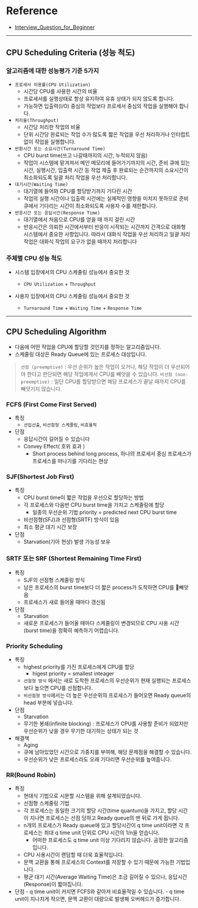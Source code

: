 # Reference

- [ Interview_Question_for_Beginner](https://github.com/JaeYeopHan/Interview_Question_for_Beginner/tree/master/OS#스케줄러)

---

## CPU Scheduling Criteria (성능 척도)

### 알고리즘에 대한 성능평가 기준 5가지

- `프로세서 이용률(CPU Utilization)`
	- 시간당 CPU를 사용한 시간의 비율
	- 프로세서를 실행상태로 항상 유지하여 유휴 상태가 되지 않도록 합니다.
	- 가능하면 입출력(I/O) 중심의 작업보다 프로세서 중심의 작업을 실행해야 합니다.
- `처리율(Throughput)`
	- 시간당 처리한 작업의 비율
	- 단위 시간당 완료되는 작업 수가 많도록 짧은 작업을 우선 처리하거나 인터럽트 없이 작업을 실행합니다.
- `반환시간 또는 소요시간(Turnaround Time)`
	- CPU burst time(쓰고 나갈때까지의 시간, 누적되지 않음)
	- 작업이 시스템에 맡겨져서 메인 메모리에 들어가기까지의 시간, 준비 큐에 있는 시간, 실행시간, 입출력 시간 등 작업 제출 후 완료되는 순간까지의 소요시간이 최소화되도록 일괄 처리 작업을 우선 처리합니다.
- `대기시간(Waiting Time)`
	- 대기열에 들어와 CPU를 할당받기까지 기다린 시간
	- 작업의 실행 시간이나 입출력 시간에는 실제적인 영향을 미치지 못하므로 준비 큐에서 기다리는 시간이 최소화되도록 사용자 수를 제한합니다.
- `반응시간 또는 응답시간(Response Time)`
	- 대기열에서 처음으로 CPU를 얻을 때 까지 걸린 시간
	- 반응시간은 의뢰한 시간에서부터 반응이 시작되는 시간까지 간격으로 대화형 시스템에서 중요한 사항입니다. 따라서 대화식 작업을 우선 처리하고 일괄 처리 작업은 대화식 작업의 요구가 없을 때까지 처리합니다

### 주체별 CPU 성능 척도

- 시스템 입장에서의 CPU 스케줄링 성능에서 중요한 것
	- `CPU Utilization`  + `Throughput`

- 사용자 입장에서의 CPU 스케줄링 성능에서 중요한 것
	- `Turnaround Time` + `Waiting Time` + `Response Time`

---

## CPU Scheduling Algorithm

- 다음에 어떤 작업을 CPU에 할당할 것인지를 정하는 알고리즘입니다.
- 스케줄링 대상은 Ready Queue에 있는 프로세스 대상입니다.

> `선점 (preemptive)` : 우선 순위가 높은 작업이 오거나, 해당 작업이 더 우선되어야 한다고
>판단되면 해당 작업에게서 CPU를 빼앗을 수 있습니다.
> `비선점 (non-preemptive)` : 일단 CPU를 할당받으면 해당 프로세스가 끝날 때까지 CPU를 빼앗기지 않습니다.

### FCFS (First Come First Served)

- 특징
	- `선입선출`,  `비선점형 스케줄링`,  `비효율적`
- 단점
	- 응답시간이 길어질 수 있습니다
	- Convey Effect( 호위 효과 )
		- Short process behind long process, 하나의 프로세서 중심 프로세스가 프로세스를 떠나기를 기다리는 현상


### SJF(Shortest Job First)

- 특징
	- CPU burst time이 짧은 작업을 우선으로 할당하는 방법
	- 각 프로세스와 다음번 CPU burst time을 가지고 스케줄링에 할당
		- 일종의 우선순위 기법 priority = predicted next CPU burst time
	- 비선점형(SFJ)과 선점형(SRTF) 방식이 있음
	- 최소 평균 대기 시간 보장
- 단점
	- Starvation(기아 현상) 발생 가능성 보유

### SRTF 또는 SRF (Shortest Remaining Time First)

- 특징
	- SJF의 선점형 스케줄링 방식
	- 남은 프로세스의 burst time보다 더 짧은 process가 도착하면 CPU를 빼앗음
	- 프로세스가 새로 들어올 때마다 갱신됨
- 단점
	- Starvation
	- 새로운 프로세스가 들어올 때마다 스케줄링이 변경되므로 CPU 사용 시간(burst time)을 정확히 예측하기 어렵습니다.

### Priority Scheduling

- 특징
	- highest priority를 가진 프로세스에게 CPU를 할당
		- higest priority = smallest inteager
	- `선점형 방식` 에서는 새로 도착한 프로세스의 우선순위가 현재 실행되는 프로세스보다 높으면 CPU를 선점합니다.
	- `비선점형 방식`에서는 더 높은 우선순위의 프로세스가 들어오면 Ready queue의 head 부분에 넣습니다.
- 단점
	- Starvation
	- 무기한 봉쇄(infinite blocking) : 프로세스가 CPU를 사용할 준비가 되었지만 우선순위가 낮을 경우 무기한 대기하는 상태가 되는 것
- 해결책
	- Aging
	-  큐에 남아있었던 시간으로 가중치를 부여해, 해당 문제점을 해결할 수 있습니다.
	- 우선순위가 낮은 프로세스라도 오래 기다리면 우선순위를 높여줍니다.


### RR(Round Robin)

- 특징
	- 현대식 기법으로 시분할 시스템을 위해 설계되었습니다.
	- 선점형 스케줄링 기법
	- 각 프로세스는 동일한 크기의 할당 시간(time quantum)을 가지고, 할당 시간이 지나면 프로세스는 선점 당하고 Ready queue의 맨 뒤로 가게 됩니다.
	- n개의 프로세스가 Ready queue에 있고 할당시간이 q time unit이라면 각 프로세스는 최대 q time unit 단위로 CPU 시간의 1/n을 얻습니다.
		- 어떠한 프로세스도 q time unit 이상 기다리지 않습니다. 공정한 알고리즘입니다.
	- CPU 사용시간이 랜덤할 때 더욱 효율적입니다.
	- 문맥 교환을 통해 프로세스의 Context를 저장할 수 있기 때문에 가능한 기법입니다.
	- 평균 대기 시간(Average Waiting Time)은 조금 길어질 수 있으나, 응답시간(Response)이 짧아집니다.
- 단점
		- q time unit이 커지면 FCFS와 같아져 비효율적일 수 있습니다.
		- q time unit이 지나치게 작으면, 문맥 교환이 대량으로 발생해 오버헤드가 증가합니다.
